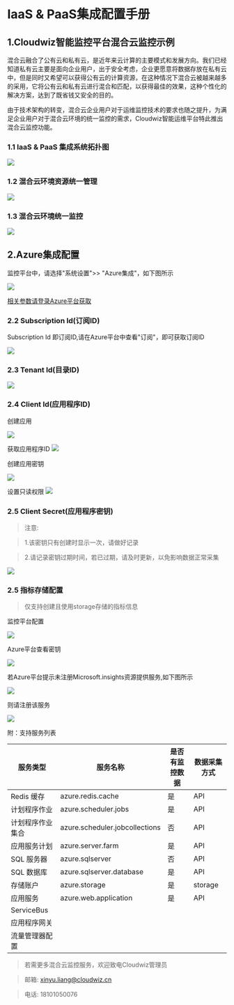 # IaaS & PaaS集成配置手册

 ## 1.Cloudwiz智能监控平台混合云监控示例
 
 混合云融合了公有云和私有云，是近年来云计算的主要模式和发展方向。我们已经知道私有云主要是面向企业用户，出于安全考虑，企业更愿意将数据存放在私有云中，但是同时又希望可以获得公有云的计算资源，在这种情况下混合云被越来越多的采用，它将公有云和私有云进行混合和匹配，以获得最佳的效果，这种个性化的解决方案，达到了既省钱又安全的目的。
 
 由于技术架构的转变，混合云企业用户对于运维监控技术的要求也随之提升，为满足企业用户对于混合云环境的统一监控的需求，Cloudwiz智能运维平台特此推出混合云监控功能。
 
 ### 1.1 IaaS & PaaS 集成系统拓扑图
 
 ![](/part4/images/Iaas_PaaS_1.png)
 
 ### 1.2 混合云环境资源统一管理
 ![](/part4/images/Iaas_PaaS_2.png)
  
 ### 1.3 混合云环境统一监控
 
![](/part4/images/Iaas_PaaS_4.png)
 
 ## 2.Azure集成配置
 
 监控平台中，请选择"系统设置">> "Azure集成"，如下图所示
 
![](/part4/images/Azure1.png)
 
 [相关参数请登录Azure平台获取](https://portal.azure.cn/)
 

 ### 2.2 Subscription Id(订阅ID)
 
 Subscription Id 即订阅ID,请在Azure平台中查看"订阅"，即可获取订阅ID
 
![](/part4/images/Azure2.png)
 
 ### 2.3 Tenant Id(目录ID)

![](/part4/images/Azure5.png)
 
 ### 2.4 Client Id(应用程序ID)
 
 创建应用
 
![](/part4/images/Azure11.png)
 
 获取应用程序ID
![](/part4/images/Azure3.png)
 
 创建应用密钥
 
![](/part4/images/Azure4.png)
 
 设置只读权限
![](/part4/images/Azure10.png)

 ### 2.5 Client Secret(应用程序密钥)
 
 > 注意: 
 
 > 1.该密钥只有创建时显示一次，请做好记录
 
 > 2.请记录密钥过期时间，若已过期，请及时更新，以免影响数据正常采集
 
![](/part4/images/Azure4.png)

 
 ### 2.5 指标存储配置
 
 > 仅支持创建且使用storage存储的指标信息
 
 监控平台配置
 
![](/part4/images/Azure7.png)
 
 Azure平台查看密钥
 
![](/part4/images/Azure6.png)
 
 若Azure平台提示未注册Microsoft.insights资源提供服务,如下图所示
 
![](/part4/images/Azure8.png)
 
 则请注册该服务
 
![](/part4/images/Azure9.png)
 
 
附：支持服务列表



服务类型 | 服务名称 |是否有监控数据 |数据采集方式
---|---|---|---
Redis 缓存 |azure.redis.cache | 是 | API
计划程序作业|azure.scheduler.jobs | 是 | API
计划程序作业集合 |azure.scheduler.jobcollections| 否 | API
应用服务计划 | azure.server.farm   | 是 | API
SQL 服务器 |  azure.sqlserver | 否 | API
SQL 数据库 | azure.sqlserver.database | 是| API
存储账户 | azure.storage | 是 | storage
应用服务 | azure.web.application | 是| API
ServiceBus | | | |
应用程序网关 | | | |
流量管理器配置 | | | |

 
 > 若需更多混合云监控服务，欢迎致电Cloudwiz管理员
 
 > 邮箱: xinyu.liang@cloudwiz.cn
 
 > 电话: 18101050076
 

 
 